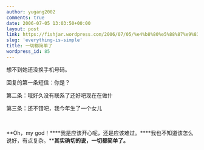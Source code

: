 ```yaml
---
author: yugang2002
comments: true
date: 2006-07-05 13:03:50+00:00
layout: post
link: https://fishjar.wordpress.com/2006/07/05/%e4%b8%80%e5%88%87%e9%83%bd%e7%ae%80%e5%8d%95%e4%ba%86/
slug: 'everything-is-simple'
title: 一切都简单了
wordpress_id: 85
---
```


想不到她还没换手机号码。




回复的第一条短信：你是？




第二条：哦好久没有联系了还好吧现在在做什




第三条：还不错吧，我今年生了一个女儿




 




**Oh，my god！****我是应该开心呢，还是应该难过。****我也不知道该怎么说好，有点复杂。****其实确切的说，一切都简单了。**
